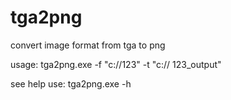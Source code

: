 # tga2png
convert image format from tga to png

usage:
  tga2png.exe -f "c://123" -t "c:// 123_output"
  
see help use:
  tga2png.exe -h
